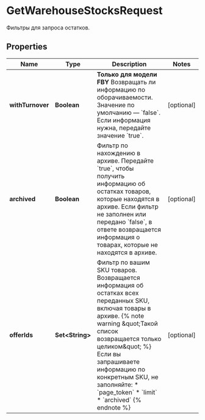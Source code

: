 

# GetWarehouseStocksRequest

Фильтры для запроса остатков. 

## Properties

Name | Type | Description | Notes
------------ | ------------- | ------------- | -------------
**withTurnover** | **Boolean** | **Только для модели FBY**  Возвращать ли информацию по оборачиваемости.  Значение по умолчанию — &#x60;false&#x60;. Если информация нужна, передайте значение &#x60;true&#x60;.  |  [optional]
**archived** | **Boolean** | Фильтр по нахождению в архиве.  Передайте &#x60;true&#x60;, чтобы получить информацию об остатках товаров, которые находятся в архиве. Если фильтр не заполнен или передано &#x60;false&#x60;, в ответе возвращается информация о товарах, которые не находятся в архиве.  |  [optional]
**offerIds** | **Set&lt;String&gt;** | Фильтр по вашим SKU товаров.  Возвращается информация об остатках всех переданных SKU, включая товары в архиве.  {% note warning \&quot;Такой список возвращается только целиком\&quot; %}  Если вы запрашиваете информацию по конкретным SKU, не заполняйте:  * &#x60;page_token&#x60; * &#x60;limit&#x60; * &#x60;archived&#x60;  {% endnote %}     |  [optional]



